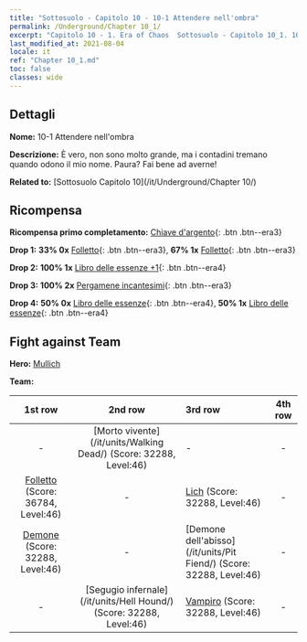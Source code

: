 ```yaml
---
title: "Sottosuolo - Capitolo 10 - 10-1 Attendere nell'ombra"
permalink: /Underground/Chapter 10_1/
excerpt: "Capitolo 10 - 1. Era of Chaos  Sottosuolo - Capitolo 10_1. 10-1 Attendere nell'ombra"
last_modified_at: 2021-08-04
locale: it
ref: "Chapter 10_1.md"
toc: false
classes: wide
---
```


## Dettagli

 **Nome:** 10-1 Attendere nell'ombra

 **Descrizione:** È vero, non sono molto grande, ma i contadini tremano quando odono il mio nome. Paura? Fai bene ad averne!

 **Related to:** [Sottosuolo Capitolo 10](/it/Underground/Chapter 10/)

## Ricompensa

 **Ricompensa primo completamento:** [Chiave d'argento](/ItemsIT/con_693/){: .btn .btn--era3}

 **Drop 1:** **33% 0x** [Folletto](/ItemsIT/unt_226/){: .btn .btn--era3}, **67% 1x** [Folletto](/ItemsIT/unt_226/){: .btn .btn--era3}

 **Drop 2:** **100% 1x** [Libro delle essenze +1](/ItemsIT/mat_46/){: .btn .btn--era4}

 **Drop 3:** **100% 2x** [Pergamene incantesimi](/ItemsIT/con_694/){: .btn .btn--era3}

 **Drop 4:** **50% 0x** [Libro delle essenze](/ItemsIT/mat_39/){: .btn .btn--era4}, **50% 1x** [Libro delle essenze](/ItemsIT/mat_39/){: .btn .btn--era4}


## Fight against Team
 **Hero:** [Mullich](/it/heroes/Mullich/)

 **Team:**


  | 1st row | 2nd row | 3rd row | 4th row |
  |:----:|:----:|:----|:----:|
  | - | [Morto vivente](/it/units/Walking Dead/) (Score: 32288, Level:46)  | - | - |
  | [Folletto](/it/units/Imp/) (Score: 36784, Level:46)  | - | [Lich](/it/units/Lich/) (Score: 32288, Level:46)  | - |
  | [Demone](/it/units/Demon/) (Score: 32288, Level:46)  | - | [Demone dell'abisso](/it/units/Pit Fiend/) (Score: 32288, Level:46)  | - |
  | - | [Segugio infernale](/it/units/Hell Hound/) (Score: 32288, Level:46)  | [Vampiro](/it/units/Vampire/) (Score: 32288, Level:46)  | - |


